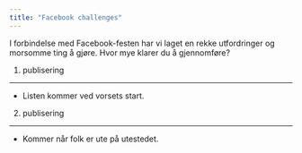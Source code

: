 ```yaml
---
title: "Facebook challenges"
---
```


I forbindelse med Facebook-festen har vi laget en rekke utfordringer og morsomme ting å gjøre. Hvor mye klarer du å gjennomføre?

1. publisering
------------------

- Listen kommer ved vorsets start. 

2. publisering
------------------ 

- Kommer når folk er ute på utestedet.